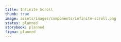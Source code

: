 ```yaml
---
title: Infinite Scroll
thumb: true
image: assets/images/components/infinite-scroll.png
status: planned
storybook: planned
figma: planned
---
```

